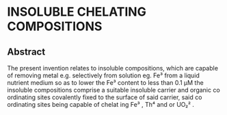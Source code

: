 # INSOLUBLE CHELATING COMPOSITIONS

## Abstract
The present invention relates to insoluble compositions, which are capable of removing metal e.g. selectively from solution eg. Fe³ from a liquid nutrient medium so as to lower the Fe³ content to less than 0.1 µM the insoluble compositions comprise a suitable insoluble carrier and organic co ordinating sites covalently fixed to the surface of said carrier, said co ordinating sites being capable of chelat ing Fe³ , Th⁴ and or UO₂² .